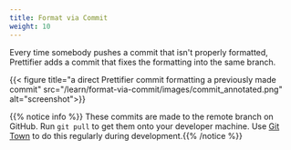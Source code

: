 ```yaml
---
title: Format via Commit
weight: 10
---
```


Every time somebody pushes a commit that isn't properly formatted, Prettifier
adds a commit that fixes the formatting into the same branch.

{{< figure title="a direct Prettifier commit formatting a previously made commit"
           src="/learn/format-via-commit/images/commit_annotated.png"
           alt="screenshot">}}

{{% notice info %}} These commits are made to the remote branch on GitHub. Run
`git pull` to get them onto your developer machine. Use
[Git Town](http://www.git-town.com) to do this regularly during
development.{{% /notice %}}
